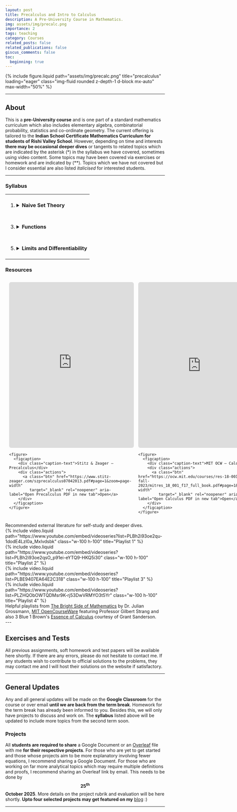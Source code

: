```yaml
---
layout: post
title: Precalculus and Intro to Calculus
description: A Pre-University Course in Mathematics.
img: assets/img/precalc.png
importance: 2
tags: teaching
category: Courses
related_posts: false
related_publications: false
giscus_comments: false
toc:
  beginning: true
---
```


{% include figure.liquid
   path="assets/img/precalc.png"
   title="precalculus"
   loading="eager"
   class="img-fluid rounded z-depth-1 d-block mx-auto"
   max-width="50%" %}

---

## About

This is a **pre-University course** and is one part of a standard mathematics curriculum which also includes elementary algebra, combinatorial probability, statistics and co-ordinate geometry. The current offering is tailored to the **Indian School Certificate Mathematics Curriculum for students of Rishi Valley School**. However, depending on time and interests **there may be occasional deeper dives** or tangents to related topics which are indicated by the asterisk (\*) in the syllabus we have covered, sometimes using video content. Some topics may have been covered via exercises or homework and are indicated by (\*\*). Topics which we have not covered but I consider essential are also listed _italicised_ for interested students.

---

### Syllabus

<!-- prettier-ignore -->
<table>
  <tr>
    <td style="vertical-align:top; padding:8px;">
      <ol>
        <li>
          <details>
            <summary><strong>Naive Set Theory</strong></summary>
            <ol>
              <li>
                <details>
                  <summary>Introduction to Sets</summary>
                  <ol>
                    <li value="1">Defining Sets: Roster and Set-Builder</li>
                    <li value="2">Cardinality of Finite Sets</li>
                    <li value="3">Equal and Equivalent Sets</li>
                    <li value="4">Proper and Improper Subsets</li>
                    <li value="5">**The Power Set</li>
                  </ol>
                </details>
              </li>

              <li>
                <details>
                  <summary>Operations on Sets</summary>
                  <ol>
                    <li value="6">Unions and Intersections of Sets</li>
                    <li value="7">Set Difference and **Symmetric Difference</li>
                    <li value="8">**Algebraic Properties of Sets</li>
                    <li value="9">Cartesian Product of Sets</li>
                  </ol>
                </details>
              </li>

              <li>
                <details>
                  <summary>Relations</summary>
                  <ol>
                    <li value="10">Relations on Sets</li>
                    <li value="11">Equivalence Relations</li>
                  </ol>
                </details>
              </li>

              <li>
                <details>
                  <summary>Additional Topics</summary>
                  <ol>
                    <li value="12"><em>Equivalence Classes</em></li>
                  </ol>
                </details>
              </li>
            </ol>
          </details>
        </li>
      </ol>
    </td>

    <td style="vertical-align:top; padding:8px;">
      <ol start="2">
        <li>
          <details>
            <summary><strong>Logic and Proofs</strong></summary>
            <ol>
              <li>
                <details>
                  <summary>Propositional Logic</summary>
                  <ol>
                    <li value="1">Propositions and Truth Tables</li>
                    <li value="2">Negations, Disjunctions and Conjunctions</li>
                    <li value="3">Conditionals and Implications</li>
                  </ol>
                </details>
              </li>

              <li>
                <details>
                  <summary>Logic and Mathematics</summary>
                  <ol>
                    <li value="4">*Principle of Explosion and **Vacuous Truth</li>
                    <li value="5">Existential and Universal Quantifiers</li>
                    <li value="6">*Informal Introduction to Axiomatic Systems</li>
                  </ol>
                </details>
              </li>

              <li>
                <details>
                  <summary>Standard Proofs</summary>
                  <ol>
                    <li value="7">Direct Proof and Proof by Contradiction</li>
                    <li value="8">Proof by Contrapositive</li>
                    <li value="9">Proof by Induction</li>
                    <li value="10">*Consistency and Completeness</li>
                  </ol>
                </details>
              </li>

              <li>
                <details>
                  <summary>Additional Topics</summary>
                  <ol>
                    <li value="11"><em>Boolean Algebra and Universality</em></li>
                    <li value="12"><em>Gödel's Incompleteness Theorems</em></li>
                  </ol>
                </details>
              </li>
            </ol>
          </details>
        </li>
      </ol>
    </td>

  </tr>

  <tr>
    <td style="vertical-align:top; padding:8px;">
      <ol start="3">
        <li>
          <details>
            <summary><strong>Functions</strong></summary>
            <ol>
              <li>
                <details>
                  <summary>Introduction to Functions</summary>
                  <ol>
                    <li value="1">Functions as Relations</li>
                    <li value="2">Domain and Co-domain</li>
                    <li value="3">Algebraic Functions</li>
                    <li value="4">*Comment on Singularities</li>
                  </ol>
                </details>
              </li>

              <li>
                <details>
                  <summary>Various Types of Functions</summary>
                  <ol>
                    <li value="5">Logarithms and Exponents</li>
                    <li value="6">Trigonometric Functions</li>
                    <li value="7">Step Functions, Square Root and Modulus</li>
                  </ol>
                </details>
              </li>

              <li>
                <details>
                  <summary>Invertible Functions</summary>
                  <ol>
                    <li value="8">Image and Preimage</li>
                    <li value="9">Injectivity and Surjectivity</li>
                    <li value="10">Invertible Functions</li>
                    <li value="11">**Composition of Functions</li>
                  </ol>
                </details>
              </li>

              <li>
                <details>
                  <summary>Additional Topics</summary>
                  <ol>
                    <li value="12">*Infinite Sets and Countability</li>
                    <li value="13"><em>Binary Operations as Functions</em></li>
                  </ol>
                </details>
              </li>
            </ol>
          </details>
        </li>
      </ol>
    </td>

    <td style="vertical-align:top; padding:8px;">
      <ol start="4">
        <li>
          <details>
            <summary><strong>Sequences and Series</strong></summary>
            <ol>
              <li>
                <details>
                  <summary>Introduction and Terminology</summary>
                  <ol>
                    <li value="1">Sequences as Functions</li>
                    <li value="2">Summation and Product Notation</li>
                    <li value="3">The Telescoping Property</li>
                  </ol>
                </details>
              </li>

              <li>
                <details>
                  <summary>Arithmetic and Geometric Progressions</summary>
                  <ol>
                    <li value="4">Arithmetic Progressions (AP)</li>
                    <li value="5">Partial Sum of an AP</li>
                    <li value="6">Sum of the first N Naturals</li>
                    <li value="7">Geometric Progressions (GP)</li>
                    <li value="8">Partial Sum of a GP and Geometric Series</li>
                  </ol>
                </details>
              </li>

              <li>
                <details>
                  <summary>Some Special Sequences and Sums</summary>
                  <ol>
                    <li value="9">Sum of the first N squared/cubed Naturals</li>
                    <li value="10">**Inequality of Arithmetic and Geometric Means</li>
                    <li value="11">**Arithmetico-Geometric Progressions and Series</li>
                  </ol>
                </details>
              </li>

              <li>
                <details>
                  <summary>Additional Topics</summary>
                  <ol>
                    <li value="12">*Informal and visual notion of convergence</li>
                    <li value="13"><em>Rigorous definition of convergent sequences</em></li>
                  </ol>
                </details>
              </li>
            </ol>
          </details>
        </li>
      </ol>
    </td>

  </tr>

  <tr>
    <td style="vertical-align:top; padding:8px;">
      <ol start="5">
        <li>
          <details>
            <summary><strong>Limits and Differentiability</strong></summary>
            <ol>
              <li>
                <details>
                  <summary>Introduction to Limits</summary>
                  <ol>
                    <li value="1">The meaning of <em>tends to</em></li>
                    <li value="2">Limits from graphs of functions</li>
                    <li value="3">Left-Hand and Right-Hand limits</li>
                  </ol>
                </details>
              </li>

              <li>
                <details>
                  <summary>Evaluating and Proving Limits</summary>
                  <ol>
                    <li value="4">Rigorous definition of a Limit</li>
                    <li value="5">Algebraic properties of limits</li>
                    <li value="6">Sandwich Theorem</li>
                  </ol>
                </details>
              </li>

              <li>
                <details>
                  <summary>Continuity and Differentiability</summary>
                  <ol>
                    <li value="7">Continuity of functions</li>
                    <li value="8">Differentiable functions</li>
                    <li value="9">Standard derivatives</li>
                    <li value="10">Properties of derivatives</li>
                    <li value="11">*L'Hospital's Rule for limits</li>
                  </ol>
                </details>
              </li>
            </ol>
          </details>
        </li>
      </ol>
    </td>

    <td style="vertical-align:top; padding:8px;"></td>

  </tr>
</table>

### Resources

<style>
  .pdf-grid {
    display: grid;
    grid-template-columns: repeat(2, 1fr);
    gap: 16px;
    align-items: start;
    max-width: 1200px;
    margin: 0 auto;
    padding: 12px;
  }

  .pdf-card {
    display: flex;
    flex-direction: column;
  }

  .pdf-container {
    position: relative;
    width: 100%;
    aspect-ratio: 3 / 4;      /* portrait */
    min-height: 520px;        /* fallback for old browsers */
    background: #fafafa;
    border: 1px solid #ddd;
    border-radius: 6px;
    overflow: hidden;
  }

  .pdf-container iframe {
    position: absolute;
    inset: 0;
    width: 100%;
    height: 100%;
    border: 0;
    display: block;
  }

  /* caption + actions */
  figure {
    margin: 10px 0 0;
  }
  figcaption {
    display: flex;
    justify-content: space-between;
    align-items: center;
    gap: 12px;
    font-size: 14px;
    color: #111;
  }
  .caption-text { flex: 1; }

  .actions {
    display: flex;
    gap: 8px;
  }
  .btn {
    display: inline-block;
    padding: 6px 10px;
    border-radius: 6px;
    border: 1px solid #bdbdbd;
    background: #fff;
    text-decoration: none;
    color: #111;
    font-size: 13px;
  }
  .btn:hover { box-shadow: 0 1px 3px rgba(0,0,0,0.08); }

  @media (max-width: 800px) {
    .pdf-grid { grid-template-columns: 1fr; }
    figcaption { flex-direction: column; align-items: flex-start; gap: 8px; }
  }
</style>

<div class="pdf-grid">
  <!-- Card 1 -->
  <div class="pdf-card" aria-label="PDF 1 card">
    <div class="pdf-container">
      <iframe
        src="https://www.stitz-zeager.com/szprecalculus07042013.pdf#page=1&zoom=page-width"
        title="Precalculus — Stitz & Zeager"
        loading="lazy"></iframe>
    </div>

    <figure>
      <figcaption>
        <div class="caption-text">Stitz & Zeager — Precalculus</div>
        <div class="actions">
          <a class="btn" href="https://www.stitz-zeager.com/szprecalculus07042013.pdf#page=1&zoom=page-width"
             target="_blank" rel="noopener" aria-label="Open Precalculus PDF in new tab">Open</a>
        </div>
      </figcaption>
    </figure>

  </div>

  <!-- Card 2 -->
  <div class="pdf-card" aria-label="PDF 2 card">
    <div class="pdf-container">
      <iframe
        src="https://ocw.mit.edu/courses/res-18-001-calculus-fall-2023/mitres_18_001_f17_full_book.pdf#page=1&zoom=page-width"
        title="Calculus — MIT OCW"
        loading="lazy"></iframe>
    </div>

    <figure>
      <figcaption>
        <div class="caption-text">MIT OCW — Calculus</div>
        <div class="actions">
          <a class="btn" href="https://ocw.mit.edu/courses/res-18-001-calculus-fall-2023/mitres_18_001_f17_full_book.pdf#page=1&zoom=page-width"
             target="_blank" rel="noopener" aria-label="Open Calculus PDF in new tab">Open</a>
        </div>
      </figcaption>
    </figure>

  </div>
</div>

<div class="caption">
    Recommended external literature for self-study and deeper dives.
</div>

<div class="row row-cols-1 row-cols-md-2 g-3 mt-3 align-items-stretch">
  <div class="col d-flex">
    <div class="w-100">
      <div class="ratio ratio-4x3">
        {% include video.liquid
           path="https://www.youtube.com/embed/videoseries?list=PLBh2i93oe2qu-1dodE4LzI0a_Mxlvdsbk"
           class="w-100 h-100"
           title="Playlist 1" %}
      </div>
    </div>
  </div>

  <div class="col d-flex">
    <div class="w-100">
      <div class="ratio ratio-4x3">
        {% include video.liquid
           path="https://www.youtube.com/embed/videoseries?list=PLBh2i93oe2qsO_p91ei-eYTQ9-HKQ5i30"
           class="w-100 h-100"
           title="Playlist 2" %}
      </div>
    </div>
  </div>

  <div class="col d-flex">
    <div class="w-100">
      <div class="ratio ratio-4x3">
        {% include video.liquid
           path="https://www.youtube.com/embed/videoseries?list=PLBE9407EA64E2C318"
           class="w-100 h-100"
           title="Playlist 3" %}
      </div>
    </div>
  </div>

  <div class="col d-flex">
    <div class="w-100">
      <div class="ratio ratio-4x3">
        {% include video.liquid
           path="https://www.youtube.com/embed/videoseries?list=PLZHQObOWTQDMsr9K-rj53DwVRMYO3t5Yr"
           class="w-100 h-100"
           title="Playlist 4" %}
      </div>
    </div>
  </div>
</div>

<div class="caption">
    Helpful playlists from <a href="https://thebrightsideofmathematics.com/">The Bright Side of Mathematics</a> by Dr. Julian Grossmann, <a href="https://ocw.mit.edu/">MIT OpenCourseWare</a> featuring Professor Gilbert Strang and also 3 Blue 1 Brown's <a href="https://www.3blue1brown.com/lessons/essence-of-calculus#title">Essence of Calculus</a> courtesy of Grant Sanderson.
</div>
---

## Exercises and Tests

All previous assignments, soft homework and test papers will be available here shortly. If there are any errors, please do not hesitate to contact me. If any students wish to contribute to official solutions to the problems, they may contact me and I will host their solutions on the website if satisfactory.

---

## General Updates

Any and all general updates will be made on the **Google Classroom** for the course or over email **until we are back from the term break**. Homework for the term break has already been informed to you. Besides this, we will only have projects to discuss and work on. The **syllabus** listed above will be updated to include more topics from the second term soon.

### Projects

All **students are required to share** a Google Document or an [Overleaf](https://www.overleaf.com/learn) file with me **for their respective projects**. For those who are yet to get started and those whose projects aim to be more explanatory involving fewer equations, I recommend sharing a Google Document. For those who are working on far more analytical topics which may require multiple definitions and proofs, I recommend sharing an Overleaf link by email. This needs to be done by $$\mathbf{25^{th}}$$ **October 2025**. More details on the project rubrik and evaluation will be here shortly. **Upto four selected projects may get featured on my** [blog](/blog/) :)

---
